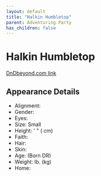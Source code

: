```yaml
---
layout: default
title: "Halkin Humbletop"
parent: Adventuring Party
has_children: false
---
```


# Halkin Humbletop

[DnDbeyond.com link](https://www.dndbeyond.com/characters/69039943)

<!---
![full_art](img/svenn_full.jpeg){:width="300px"}
--->

## Appearance Details

- Alignment:
- Gender:
- Eyes:
- Size: Small
- Height: ' " ( cm)
- Faith:  
- Hair:  
- Skin:
- Age:  (Born  DR)
- Weight: lb. (kg)
- Home:
